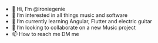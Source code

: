 - 👋 Hi, I’m @ironiegenie
- 👀 I’m interested in all things music and software
- 🌱 I’m currently learning Angular, Flutter and electric guitar
- 💞️ I’m looking to collaborate on a new Music project
- 📫 How to reach me DM me

<!---
ironiegenie/ironiegenie is a ✨ special ✨ repository because its `README.md` (this file) appears on your GitHub profile.
You can click the Preview link to take a look at your changes.
--->

